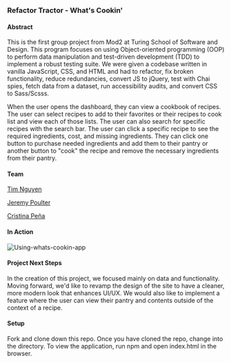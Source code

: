 ### Refactor Tractor - What's Cookin'

#### Abstract
This is the first group project from Mod2 at Turing School of Software and Design. This program focuses on using Object-oriented programming (OOP) to perform data manipulation and test-driven development (TDD) to implement a robust testing suite. We were given a codebase written in vanilla JavaScript, CSS, and HTML and had to refactor, fix broken functionality, reduce redundancies, convert JS to jQuery, test with Chai spies, fetch data from a dataset, run accessibility audits, and convert CSS to Sass/Scsss.

When the user opens the dashboard, they can view a cookbook of recipes. The user can select recipes to add to their favorites or their recipes to cook list and view each of those lists. The user can also search for specific recipes with the search bar. The user can click a specific recipe to see the required ingredients, cost, and missing ingredients. They can click one button to purchase needed ingredients and add them to their pantry or another button to "cook" the recipe and remove the necessary ingredients from their pantry.

#### Team
[Tim Nguyen](https://github.com/TimNguyen21)

[Jeremy Poulter](https://github.com/J-Poulter)

[Cristina Peña](https://github.com/CLPena)

#### In Action
![Using-whats-cookin-app](https://user-images.githubusercontent.com/51523262/75310128-f5a0c600-584a-11ea-93a7-96b20768fa11.gif)

#### Project Next Steps
In the creation of this project, we focused mainly on data and functionality. Moving forward, we'd like to revamp the design of the site to have a cleaner, more modern look that enhances UI/UX. We would also like to implement a feature where the user can view their pantry and contents outside of the context of a recipe.

#### Setup
Fork and clone down this repo.
Once you have cloned the repo, change into the directory.
To view the application, run npm and open index.html in the browser.
